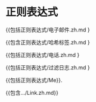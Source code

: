 
# 正则表达式

{{包括正则表达式/电子邮件.zh.md }

{{包含正则表达式/哈希标签.zh.md }

{{包括正则表达式/电话.zh.md }

{{包括正则表达式/过滤日志.zh.md }

{{包括正则表达式/Me}}.

{{包含…/Link.zh.md}}
